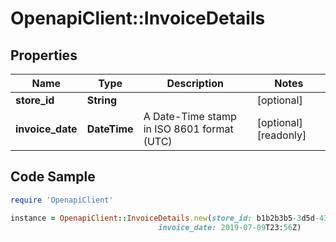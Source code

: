 # OpenapiClient::InvoiceDetails

## Properties

Name | Type | Description | Notes
------------ | ------------- | ------------- | -------------
**store_id** | **String** |  | [optional] 
**invoice_date** | **DateTime** | A Date-Time stamp in ISO 8601 format (UTC) | [optional] [readonly] 

## Code Sample

```ruby
require 'OpenapiClient'

instance = OpenapiClient::InvoiceDetails.new(store_id: b1b2b3b5-3d5d-430b-90a2-9ec96ee4c3cf,
                                 invoice_date: 2019-07-09T23:56Z)
```


